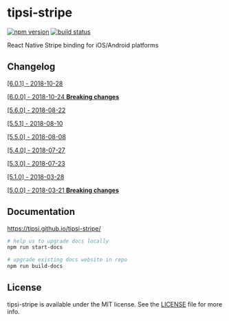 # tipsi-stripe

[![npm version](https://img.shields.io/npm/v/tipsi-stripe.svg?style=flat-square)](https://www.npmjs.com/package/tipsi-stripe)
[![build status](https://img.shields.io/travis/tipsi/tipsi-stripe/master.svg?style=flat-square)](https://travis-ci.org/tipsi/tipsi-stripe)

React Native Stripe binding for iOS/Android platforms

## Changelog
[[6.0.1] - 2018-10-28](/CHANGELOG.md#601---2018-10-28)

[[6.0.0] - 2018-10-24 **Breaking changes**](/CHANGELOG.md#600---2018-10-24)

[[5.6.0] - 2018-08-22](/CHANGELOG.md#560---2018-08-22)

[[5.5.1] - 2018-08-10](/CHANGELOG.md#551---2018-08-10)

[[5.5.0] - 2018-08-08](/CHANGELOG.md#550---2018-08-08)

[[5.4.0] - 2018-07-27](/CHANGELOG.md#540---2018-07-27)

[[5.3.0] - 2018-07-23](/CHANGELOG.md#530---2018-07-23)

[[5.1.0] - 2018-03-28](/CHANGELOG.md#510---2018-03-28)

[[5.0.0] - 2018-03-21 **Breaking changes**](/CHANGELOG.md#500---2018-03-21)

## Documentation
https://tipsi.github.io/tipsi-stripe/

```sh
# help us to upgrade docs locally
npm run start-docs

# upgrade existing docs website in repo
npm run build-docs
```

## License

tipsi-stripe is available under the MIT license. See the [LICENSE](https://github.com/tipsi/tipsi-stripe/tree/master/LICENSE) file for more info.

